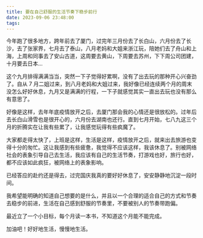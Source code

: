 ```yaml
---
title: 要在自己舒服的生活节奏下稳步前行
date: 2023-09-06 23:48:00
tags:
---
```


今年跑了很多地方，跨年前去了厦门，过完年三月份去了长白山，六月份去了长沙，去了张家界，七月去了泰山，八月老妈和大姐来浙江玩，陪她们去了舟山和上海，上周和同事去了安山古道，这周要去黄山，下周要去苏州，下下周公司团建，十月要去日本...

这个九月排得满满当当，突然一下子觉得好累啊，没有了出去玩的那种开心兴奋劲了。自从 7 月二姐过来，到八月老妈和大姐过来，我好像已经连续两个月的周末没怎么好好休息，九月又是满满的行程，一下子就感觉其实一直出去玩也没有那么有意思了。

好像是这样，去年年底疫情放开之后，去厦门那会我的心情还是很放松的。过年后去长白山滑雪也是很开心的，六月份去湖南也还行。直到七月开始，七八九这三个月的折腾实在让我有些累了，让我感觉玩得有些疯魔了。

大家都走得太快了，上班是这样，生活是这样，疫情放开之后，就来出去旅游也变得十分的匆忙。这让我感到有些疲惫，我觉得不应该这样，我该休息了。别被网络社会的表象引导自己去生活，我应该有自己的生活节奏，打游戏也好，旅行也好，都不应该如此疯狂，被网络上的表象影响。

已经答应的赴约还是得去，过完国庆我真的要好好休息了，安安静静地沉淀一段时间。

我希望能明确的知道自己想要的是什么，并且以一个合理的适合自己的方式和节奏去稳步的前进，生活在自己感到舒服的节奏里，不要被别人的节奏带跑偏。

最近立了一个小目标，每个月读一本书，不知道这个月能不能完成。

加油吧！好好地生活，慢慢地生活。
